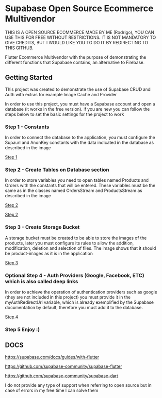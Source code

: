 # Supabase Open Source Ecommerce Multivendor

THIS IS A OPEN SOURCE ECOMMERCE MADE BY ME (Rodrigo), YOU CAN USE THIS FOR FREE WITHOUT RESTRICTIONS. IT IS NOT MANDATORY TO GIVE CREDITS, BUT I WOULD LIKE YOU TO DO IT BY REDIRECTING TO THIS GITHUB.


Flutter Ecommerce Multivendor with the purpose of demonstrating the different functions that Supabase contains, an alternative to Firebase.

## Getting Started
This project was created to demonstrate the use of Supabase CRUD and Auth with extras for example Image Cache and Provider

In order to use this project, you must have a Supabase account and open a database (it works in the free version). If you are new you can follow the steps below to set the basic settings for the project to work

### Step 1 - Constants

In order to connect the database to the application, you must configure the Supaurl and AnonKey constants with the data indicated in the database as described in the image

[Step 1](https://imgur.com/a/tMTlKCG)

### Step 2 - Create Tables on Database section

In order to store variables you need to open tables named Products and Orders with the constants that will be entered.
These variables must be the same as in the classes named OrdersStream and ProductsStream as described in the image

[Step 2](https://imgur.com/a/hWi5TwO)

[Step 2](https://imgur.com/a/TiiX1uY)

### Step 3 - Create Storage Bucket

A storage bucket must be created to be able to store the images of the products, later you must configure its rules to allow the addition, modification, deletion and selection of files.
The image shows that it should be product-images as it is in the application

[Step 3](https://imgur.com/a/PBRIlef)

### Optional Step 4 - Auth Providers (Google, Facebook, ETC) which is also called deep links

In order to achieve the operation of authentication providers such as google (they are not included in this project) you must provide it in the myAuthRedirectUri variable, which is already exemplified by the Supabase documentation by default, therefore you must add it to the database.

[Step 4](https://imgur.com/a/IBczvT3)


### Step 5 Enjoy :)

## DOCS

https://supabase.com/docs/guides/with-flutter


https://github.com/supabase-community/supabase-flutter


https://github.com/supabase-community/supabase-dart



I do not provide any type of support when referring to open source but in case of errors in my free time I can solve them



